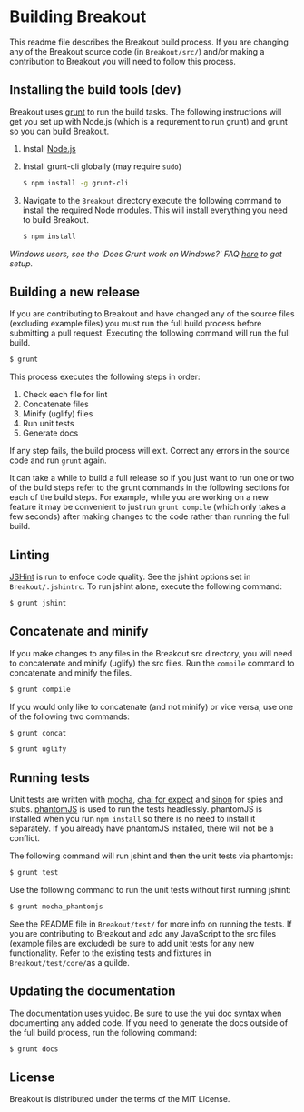 Building Breakout
===

This readme file describes the Breakout build process. If you are changing any
of the Breakout source code (in `Breakout/src/`) and/or making a contribution to
Breakout you will need to follow this process.


Installing the build tools (dev)
---
Breakout uses [grunt](http://gruntjs.com/) to run the build tasks. The following
instructions will get you set up with Node.js (which is a requrement to run grunt)
and grunt so you can build Breakout.

1. Install [Node.js](http://nodejs.org/)
2. Install grunt-cli globally (may require `sudo`)

    ```bash
    $ npm install -g grunt-cli
    ```

3. Navigate to the `Breakout` directory execute the following command to install
the required Node modules. This will install everything you need to build Breakout.

    ```bash
    $ npm install
    ```

*Windows users, see the 'Does Grunt work on Windows?' FAQ [here](http://gruntjs.com/frequently-asked-questions) to get setup.*

Building a new release
---
If you are contributing to Breakout and have changed any of the source files
(excluding example files) you must run the full build process before submitting
a pull request. Executing the following command will run the full build.

```bash
$ grunt
```

This process executes the following steps in order:

1. Check each file for lint
2. Concatenate files
3. Minify (uglify) files
4. Run unit tests
5. Generate docs

If any step fails, the build process will exit. Correct any errors in the source
code and run `grunt` again.

It can take a while to build a full release so if you just want to run one or
two of the build steps refer to the grunt commands in the following sections for
each of the build steps. For example, while you are working on a new feature it
may be convenient to just run `grunt compile` (which only takes a few seconds)
after making changes to the code rather than running the full build.


Linting
---
[JSHint](https://github.com/jshint/jshint/) is run to enfoce code quality. See
the jshint options set in `Breakout/.jshintrc`. To run jshint alone, execute the
following command:

```bash
$ grunt jshint
```


Concatenate and minify
---
If you make changes to any files in the Breakout src directory, you will need
to concatenate and minify (uglify) the src files. Run the `compile` command to
concatenate and minify the files.

```bash
$ grunt compile
```

If you would only like to concatenate (and not minify) or vice versa, use one
of the following two commands:

```bash
$ grunt concat
```

```bash
$ grunt uglify
```


Running tests
---
Unit tests are written with [mocha](http://visionmedia.github.io/mocha/), [chai for expect](http://chaijs.com/api/bdd/) and [sinon](http://sinonjs.org/) for spies and stubs. [phantomJS](http://phantomjs.org/) is used to run the tests headlessly. phantomJS is installed when you run `npm install` so there is no need to install it separately. If you already have phantomJS
installed, there will not be a conflict.

The following command will run jshint and then the unit tests via phantomjs:

```bash
$ grunt test
```

Use the following command to run the unit tests without first running jshint:

```bash
$ grunt mocha_phantomjs
```

See the README file in `Breakout/test/` for more info on running the tests. If
you are contributing to Breakout and add any JavaScript to the src files (example
files are excluded) be sure to add unit tests for any new functionality. Refer to
the existing tests and fixtures in `Breakout/test/core/`as a guilde.


Updating the documentation
---
The documentation uses [yuidoc](http://yui.github.io/yuidoc/). Be sure to use the
yui doc syntax when documenting any added code. If you need to generate the docs
outside of the full build process, run the following command:

```bash
$ grunt docs
```


License
---
Breakout is distributed under the terms of the MIT License.

